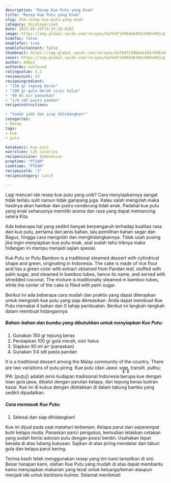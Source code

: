 ```yaml
---
description: "Resep Kue Putu yang Enak"
title: "Resep Kue Putu yang Enak"
slug: 454-resep-kue-putu-yang-enak
category: Uncategorized
date: 2022-05-29T15:35:28.018Z
image: https://img-global.cpcdn.com/recipes/4a76df14984ab104/680x482cq70/kue-putu-foto-resep-utama.jpg
hideToc: false
enableToc: true
enableTocContent: false
thumbnail: https://img-global.cpcdn.com/recipes/4a76df14984ab104/680x482cq70/kue-putu-foto-resep-utama.jpg
cover: https://img-global.cpcdn.com/recipes/4a76df14984ab104/680x482cq70/kue-putu-foto-resep-utama.jpg
author: Admin
authorAv: notfound
ratingvalue: 4.2
reviewcount: 23
recipeingredient:
- "150 gr tepung beras"
- "100 gr gula merah sisir halus"
- "90 ml air panaskan"
- "1/4 sdt pasta pandan"
recipeinstructions:

- "Sudah jadi dan siap dihidangkan!"
categories:
- Resep
tags:
- kue
- putu

katakunci: kue putu 
nutrition: 128 calories
recipecuisine: Indonesian
preptime: "PT18M"
cooktime: "PT54M"
recipeyield: "3"
recipecategory: Lunch

---
```





Lagi mencari ide resep kue putu yang unik? Cara menyiapkannya sangat tidak terlalu sulit namun tidak gampang juga. Kalau salah mengolah maka hasilnya akan hambar dan justru cenderung tidak enak. Padahal kue putu yang enak seharusnya memiliki aroma dan rasa yang dapat memancing selera Kita.





Ada beberapa hal yang sedikit banyak berpengaruh terhadap kualitas rasa dari kue putu, pertama dari jenis bahan, lalu pemilihan bahan segar dan Bagus, hingga cara mengolah dan menghidangkannya. Tidak usah pusing jika ingin menyiapkan kue putu enak,      asal sudah tahu triknya maka hidangan ini mampu menjadi sajian spesial.














Kue Putu or Putu Bamboo is a traditional steamed dessert with cylindrical shape and green, originating in Indonesia. The cake is made of rice flour and has a green color with extract obtained from Pandan leaf, stuffed with palm sugar, and steamed in bamboo tubes, hence its name, and served with shredded coconut. The mixture is traditionally steamed in bamboo tubes, while the center of the cake is filled with palm sugar.






Berikut ini ada beberapa cara mudah dan praktis yang dapat diterapkan untuk mengolah kue putu yang siap dikreasikan. Anda dapat membuat Kue Putu memakai 4 bahan dan 0 tahap pembuatan. Berikut ini langkah-langkah dalam membuat hidangannya.

<!--inarticleads1-->

##### Bahan-bahan dan bumbu yang dibutuhkan untuk menyiapkan Kue Putu:

1. Gunakan 150 gr tepung beras
1. Persiapkan 100 gr gula merah, sisir halus
1. Siapkan 90 ml air (panaskan)
1. Gunakan 1/4 sdt pasta pandan


It is a traditional dessert among the Malay community of the country. There are two variations of putu piring. Kue putu (dari Jawa: ꦥꦸꦛꦸ, translit. puthu; IPA: [puʈu]) adalah jenis kudapan tradisional Indonesia berupa kue dengan isian gula jawa, dibalut dengan parutan kelapa, dan tepung beras butiran kasar. Kue ini di kukus dengan diletakkan di dalam tabung bambu yang sedikit dipadatkan. 

<!--inarticleads2-->

##### Cara memasak Kue Putu:


1. Selesai dan siap dihidangkan!

Kue ini dijual pada saat matahari terbenam. Kelapa parut dari seperempat butir kelapa muda. Panaskan panci pengukus, kemudian letakkan cetakan yang sudah berisi adonan putu dengan posisi berdiri. Usahakan tepat berada di atas lubang kukusan. Sajikan di atas piring mendatar dan taburi gula dan kelapa parut kering. 

Terima kasih telah menggunakan resep yang tim kami tampilkan di sini. Besar harapan kami, olahan Kue Putu yang mudah di atas dapat membantu kamu menyiapkan makanan yang lezat untuk keluarga/teman ataupun menjadi ide untuk berbisnis kuliner. Selamat menikmati
